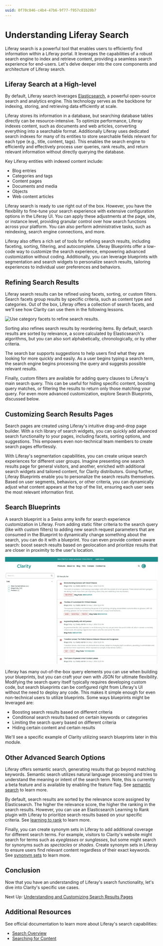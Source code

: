 ```yaml
---
uuid: 0f70c846-c4b4-47b6-9f77-f957c81b20b7
---
```

# Understanding Liferay Search

Liferay search is a powerful tool that enables users to efficiently find information within a Liferay portal. It leverages the capabilities of a robust search engine to index and retrieve content, providing a seamless search experience for end-users. Let's delve deeper into the core components and architecture of Liferay search.

<!--TASK: Add diagram(s) to this article.-->

## Liferay Search at a High-level

By default, Liferay search leverages [Elasticsearch](https://www.elastic.co/elasticsearch), a powerful open-source search and analytics engine. This technology serves as the backbone for indexing, storing, and retrieving data efficiently at scale.

Liferay stores its information in a database, but searching database tables directly can be resource-intensive. To optimize performance, Liferay indexes content, such as documents and web articles, converting everything into a searchable format. Additionally Liferay uses dedicated search indexes for many of its entities to store searchable fields relevant for each type (e.g., title, content, tags). This enables the search engine to efficiently and effectively process user queries, rank results, and return relevant information without directly querying the database.

Key Liferay entities with indexed content include:

* Blog entries
* Categories and tags
* Content pages
* Documents and media
* Objects
* Web content articles

Liferay search is ready to use right out of the box. However, you have the flexibility to fine-tune your search experience with extensive configuration options in the Liferay UI. You can apply these adjustments at the page, site, or instance level, providing granular control over how search functions across your platform. You can also perform administrative tasks, such as reindexing, search engine connections, and more.

Liferay also offers a rich set of tools for refining search results, including faceting, sorting, filtering, and autocomplete. Liferay Blueprints offer a low-code way to customize the search experience, empowering advanced customization without coding. Additionally, you can leverage blueprints with segmentation and search widgets to personalize search results, tailoring experiences to individual user preferences and behaviors.

## Refining Search Results

Liferay search results can be refined using facets, sorting, or custom filters. Search facets group results by specific criteria, such as content type and categories. Out of the box, Liferay offers a collection of search facets, and we'll see how Clarity can use them in the following lessons.

![Use category facets to refine search results.](./understanding-liferay-search/images/02.png)

Sorting also refines search results by reordering items. By default, search results are sorted by relevance, a score calculated by Elasticsearch's algorithms, but you can also sort alphabetically, chronologically, or by other criteria.

The search bar supports suggestions to help users find what they are looking for more quickly and easily. As a user begins typing a search term, the search engine begins processing the query and suggests possible relevant results.

Finally, custom filters are available for adding query clauses to Liferay's main search query. This can be useful for hiding specific content, boosting query matches, or filtering the results to return only those matching your query. For even more advanced customization, explore Search Blueprints, discussed below.

## Customizing Search Results Pages

Search pages are created using Liferay's intuitive drag-and-drop page builder. With a rich library of search widgets, you can quickly add advanced search functionality to your pages, including facets, sorting options, and suggestions. This empowers even non-technical team members to create search pages effortlessly.

<!--TASK: Add Img-->

With Liferay's segmentation capabilities, you can create unique search experiences for different user groups. Imagine presenting one search results page for general visitors, and another, enriched with additional search widgets and tailored content, for Clarity distributors. Going further, Liferay Blueprints enable you to personalize the search results themselves. Based on user segments, behaviors, or other criteria, you can dynamically adjust what content appears at the top of the list, ensuring each user sees the most relevant information first.

## Search Blueprints

A search blueprint is a Swiss army knife for search experience customization in Liferay. From adding static filter criteria to the search query (like with custom filters) to adding new search request parameters that are consumed in the Blueprint to dynamically change something about the search, you can do it with a blueprint. You can even provide context-aware search: boost search results based on geolocation and prioritize results that are closer in proximity to the user's location.

![Use blueprints to boost the results based on proximity.](./understanding-liferay-search/images/03.png)

Liferay has many out-of-the-box query elements you can use when building your blueprints, but you can craft your own with JSON for ultimate flexibility. Modifying the search query itself typically requires developing custom code, but search blueprints can be configured right from Liferay's UI without the need to deploy any code. This makes it simple enough for even non-technical users to utilize blueprints. Some ways blueprints might be leveraged are:

* Boosting search results based on different criteria
* Conditional search results based on certain keywords or categories
* Limiting the search query based on different criteria
* Hiding certain content and certain results

<!--TASK: Mention collection providers in this list once out of Beta-->

We'll see a specific example of Clarity utilizing search blueprints later in this module.

## Other Advanced Search Options

Liferay offers semantic search, generating results that go beyond matching keywords. Semantic search utilizes natural language processing and tries to understand the meaning or intent of the search term. Note, this is currently a beta feature and is available by enabling the feature flag. See [semantic search](https://learn.liferay.com/web/guest/w/dxp/using-search/liferay-enterprise-search/search-experiences/semantic-search) to learn more.

By default, search results are sorted by the relevance score assigned by Elasticsearch. The higher the relevance score, the higher the ranking in the search results. However, you can use an Elasticsearch Learning to Rank plugin with Liferay to prioritize search results based on your specific criteria. See [learning to rank](https://learn.liferay.com/w/dxp/using-search/liferay-enterprise-search/learning-to-rank) to learn more.

Finally, you can create synonym sets in Liferay to add additional coverage for different search terms. For example, visitors to Clarity's website might search for terms such as *eyeglasses* or *sunglasses*, but some might search for synonyms such as *spectacles* or *shades*. Create synonym sets in Liferay to ensure users find relevant content regardless of their exact keywords. See [synonym sets](https://learn.liferay.com/w/dxp/using-search/search-administration-and-tuning/synonym-sets) to learn more.

## Conclusion

Now that you have an understanding of Liferay's search functionality, let's dive into Clarity's specific use cases.

Next Up: [Understanding and Customizing Search Results Pages](./understanding-and-customizing-search-results-pages.md)

## Additional Resources

See official documentation to learn more about Liferay's search capabilities:

* [Search Overview](https://learn.liferay.com/w/dxp/using-search/getting-started/search-overview)
* [Searching for Content](https://learn.liferay.com/w/dxp/using-search/getting-started/searching-for-content)
